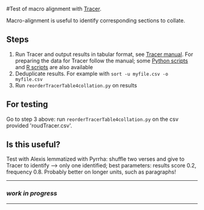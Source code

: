 
#Test of macro alignment with [Tracer](https://www.etrap.eu/research/tracer/).


Macro-alignment is useful to identify corresponding sections to collate.


## Steps
1. Run Tracer and output results in tabular format, see [Tracer manual](https://gfranzini.gitbooks.io/tracer/content/beta/results-as-csv.html). For preparing the data for Tracer follow the manual; some [Python scripts](https://github.com/mikekestemont/potter/blob/master/harry/intertextuality/intertextuality.ipynb) and [R scripts](https://github.com/editio/tracer-scripts) are also available
2. Deduplicate results. For example with `sort -u myfile.csv -o myfile.csv`
3. Run `reorderTracerTable4collation.py` on results

## For testing
Go to step 3 above: run `reorderTracerTable4collation.py` on the csv provided 'roudTracer.csv'.


## Is this useful?
Test with Alexis lemmatized with Pyrrha: shuffle two verses and give to Tracer to identify --> only one identified; best parameters: results score 0.2, frequency 0.8. Probably better on longer units, such as paragraphs!


---

### *work in progress*

---